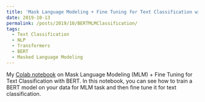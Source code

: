 ```yaml
---
title: 'Mask Language Modeling + Fine Tuning for Text Classification with BERT'
date: 2019-10-13
permalink: /posts/2019/10/BERTMLMClassification/
tags:
  - Text Classification
  - NLP
  - Transformers
  - BERT
  - Masked Language Modeling
---
```


My [Colab notebook]() on Mask Language Modeling (MLM) + Fine Tuning for Text Classification with BERT. In this notebook, you can see how to train a BERT model on your data for MLM task and then fine tune it for text classification.
 
